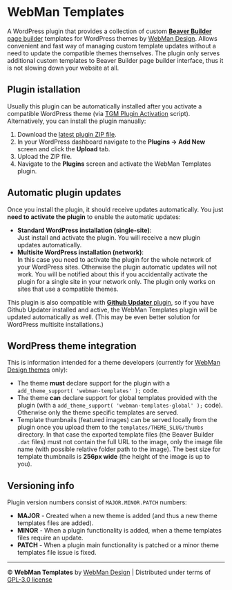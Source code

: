 # WebMan Templates

A WordPress plugin that provides a collection of custom [**Beaver Builder** page builder](https://www.wpbeaverbuilder.com/) templates for WordPress themes by [WebMan Design](https://www.webmandesign.eu). Allows convenient and fast way of managing custom template updates without a need to update the compatible themes themselves. The plugin only serves additional custom templates to Beaver Builder page builder interface, thus it is not slowing down your website at all.

## Plugin istallation

Usually this plugin can be automatically installed after you activate a compatible WordPress theme (via [TGM Plugin Activation](http://tgmpluginactivation.com/) script). Alternatively, you can install the plugin manually:

1. Download the [latest plugin ZIP file](https://github.com/webmandesign/webman-templates/downloads).
2. In your WordPress dashboard navigate to the **Plugins &rarr; Add New** screen and click the **Upload** tab.
3. Upload the ZIP file.
4. Navigate to the **Plugins** screen and activate the WebMan Templates plugin.

## Automatic plugin updates

Once you install the plugin, it should receive updates automatically. You just **need to activate the plugin** to enable the automatic updates:

* **Standard WordPress installation (single-site)**:  
  Just install and activate the plugin. You will receive a new plugin updates automatically.
* **Multisite WordPress installation (network)**:  
  In this case you need to activate the plugin for the whole network of your WordPress sites. Otherwise the plugin automatic updates will not work. You will be notified about this if you accidentally activate the plugin for a single site in your network only. The plugin only works on sites that use a compatible themes.

This plugin is also compatible with [**Github Updater** plugin](https://github.com/afragen/github-updater/wiki/Installation), so if you have Github Updater installed and active, the WebMan Templates plugin will be updated automatically as well. (This may be even better solution for WordPress multisite installations.)

## WordPress theme integration

This is information intended for a theme developers (currently for [WebMan Design themes](https://www.webmandesign.eu) only):

* The theme **must** declare support for the plugin with a `add_theme_support( 'webman-templates' );` code.
* The theme **can** declare support for global templates provided with the plugin (with a `add_theme_support( 'webman-templates-global' );` code). Otherwise only the theme specific templates are served.
* Template thumbnails (featured images) can be served locally from the plugin once you upload them to the `templates/THEME_SLUG/thumbs` directory. In that case the exported template files (the Beaver Builder `.dat` files) must not contain the full URL to the image, only the image file name (with possible relative folder path to the image). The best size for template thumbnails is **256px wide** (the height of the image is up to you).

## Versioning info

Plugin version numbers consist of `MAJOR.MINOR.PATCH` numbers:

* **MAJOR** - Created when a new theme is added (and thus a new theme templates files are added).
* **MINOR** - When a plugin functionality is added, when a theme templates files require an update.
* **PATCH** - When a plugin main functionality is patched or a minor theme templates file issue is fixed.

---

&copy; **WebMan Templates** by [WebMan Design](https://www.webmandesign.eu) | Distributed under terms of [GPL-3.0 license](https://www.gnu.org/licenses/gpl-3.0.html)
